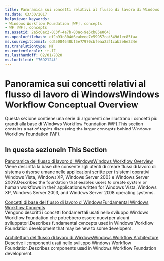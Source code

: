 ```yaml
---
title: Panoramica sui concetti relativi al flusso di lavoro di Windows
ms.date: 03/30/2017
helpviewer_keywords:
- Windows Workflow Foundation [WF], concepts
- WF [WF], concepts
ms.assetid: 2a5c0ac2-813f-4a7b-83ac-9e5cb85e0640
ms.openlocfilehash: ef1b93c804d6eabeee7e59957cad349d1ec85faa
ms.sourcegitcommit: cdf5084648bf5e77970cbfeaa23f1cab3e6e234e
ms.translationtype: MT
ms.contentlocale: it-IT
ms.lasthandoff: 02/01/2020
ms.locfileid: "76921246"
---
```

# <a name="windows-workflow-conceptual-overview"></a><span data-ttu-id="1ca9d-102">Panoramica sui concetti relativi al flusso di lavoro di Windows</span><span class="sxs-lookup"><span data-stu-id="1ca9d-102">Windows Workflow Conceptual Overview</span></span>
<span data-ttu-id="1ca9d-103">Questa sezione contiene una serie di argomenti che illustrano i concetti più grandi alla base di Windows Workflow Foundation (WF).</span><span class="sxs-lookup"><span data-stu-id="1ca9d-103">This section contains a set of topics discussing the larger concepts behind Windows Workflow Foundation (WF).</span></span>  
  
## <a name="in-this-section"></a><span data-ttu-id="1ca9d-104">In questa sezione</span><span class="sxs-lookup"><span data-stu-id="1ca9d-104">In This Section</span></span>  
 [<span data-ttu-id="1ca9d-105">Panoramica del flusso di lavoro di Windows</span><span class="sxs-lookup"><span data-stu-id="1ca9d-105">Windows Workflow Overview</span></span>](overview.md)  
 <span data-ttu-id="1ca9d-106">Viene descritta la base che consente agli utenti di creare flussi di lavoro di sistema o risorse umane nelle applicazioni scritte per i sistemi operativi Windows Vista, Windows XP, Windows Server 2003 e Windows Server 2008.</span><span class="sxs-lookup"><span data-stu-id="1ca9d-106">Describes the foundation that enables users to create system or human workflows in their applications written for Windows Vista, Windows XP, Windows Server 2003, and Windows Server 2008 operating systems.</span></span>  
  
 [<span data-ttu-id="1ca9d-107">Concetti di base del flusso di lavoro di Windows</span><span class="sxs-lookup"><span data-stu-id="1ca9d-107">Fundamental Windows Workflow Concepts</span></span>](fundamental-concepts.md)  
 <span data-ttu-id="1ca9d-108">Vengono descritti i concetti fondamentali usati nello sviluppo Windows Workflow Foundation che potrebbero essere nuovi per alcuni sviluppatori.</span><span class="sxs-lookup"><span data-stu-id="1ca9d-108">Describes fundamental concepts used in Windows Workflow Foundation development that may be new to some developers.</span></span>  
  
 [<span data-ttu-id="1ca9d-109">Architettura del flusso di lavoro di Windows</span><span class="sxs-lookup"><span data-stu-id="1ca9d-109">Windows Workflow Architecture</span></span>](architecture.md)  
 <span data-ttu-id="1ca9d-110">Descrive i componenti usati nello sviluppo Windows Workflow Foundation.</span><span class="sxs-lookup"><span data-stu-id="1ca9d-110">Describes components used in Windows Workflow Foundation development.</span></span>
